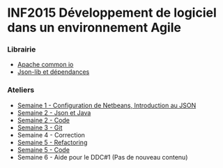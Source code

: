# INF2015 Développement de logiciel dans un environnement Agile

### Librairie 
* [Apache common io](http://commons.apache.org/io/download_io.cgi)
* [Json-lib et dépendances](https://github.com/alexcp/inf2015/raw/master/json-lib_et_dependance.zip)

### Ateliers

* [Semaine 1 - Configuration de Netbeans, Introduction au JSON](https://github.com/alexcp/inf2015/blob/master/1.md)
* [Semaine 2 - Json et Java](https://github.com/alexcp/inf2015/blob/master/2.md)
* [Semaine 2 - Code](https://github.com/alexcp/labo2)
* [Semaine 3 - Git](https://github.com/alexcp/inf2015/blob/master/3.md)
* Semaine 4 - Correction
* [ Semaine 5 - Refactoring ](https://github.com/alexcp/inf2015/blob/master/4.md)
* [Semaine 5 - Code](https://github.com/alexcp/inf2015---refactoring)
* Semaine 6 - Aide pour le DDC#1 (Pas de nouveau contenu)
